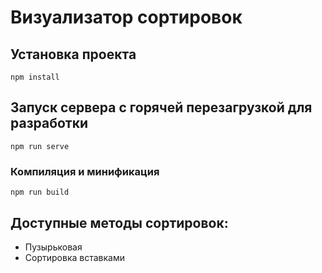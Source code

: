 # Визуализатор сортировок

## Установка проекта
```
npm install
```

## Запуск сервера с горячей перезагрузкой для разработки
```
npm run serve
```

### Компиляция и минификация
```
npm run build
```

## Доступные методы сортировок:
- Пузырьковая
- Сортировка вставками